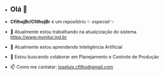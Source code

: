 - ## Olá 👋

- **CfilhojBr/CfilhojBr** é um repositório ✨ _especial_ ✨

- 🔭 Atualmente estou trabalhando na atualçização do sistema https://www.monitor.ind.br
- 🌱 Atualmente estou aprendendo Inteligência Artificial
- 👯 Estou buscando colaborar em Planejamento e Controle de Produção

- 📫 Como me contatar: joseluis.cfilho@gmail.com
